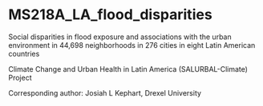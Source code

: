 # MS218A_LA_flood_disparities
Social disparities in flood exposure and associations with the urban environment in 44,698 neighborhoods in 276 cities in eight Latin American countries

Climate Change and Urban Health in Latin America (SALURBAL-Climate) Project

Corresponding author: Josiah L Kephart, Drexel University
